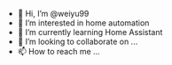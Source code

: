 - 👋 Hi, I’m @weiyu99
- 👀 I’m interested in home automation
- 🌱 I’m currently learning Home Assistant
- 💞️ I’m looking to collaborate on ...
- 📫 How to reach me ...

<!---
weiyu99/weiyu99 is a ✨ special ✨ repository because its `README.md` (this file) appears on your GitHub profile.
You can click the Preview link to take a look at your changes.
--->

